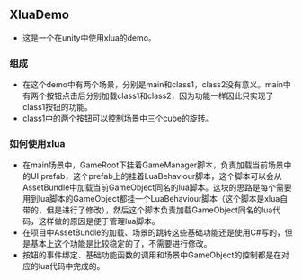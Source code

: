 ## XluaDemo
- 这是一个在unity中使用xlua的demo。
### 组成
- 在这个demo中有两个场景，分别是main和class1，class2没有意义。main中有两个按钮点击后分别加载class1和class2，因为功能一样因此只实现了class1按钮的功能。
- class1中的两个按钮可以控制场景中三个cube的旋转。

### 如何使用xlua
- 在main场景中，GameRoot下挂着GameManager脚本，负责加载当前场景中的UI prefab，这个prefab上的挂着LuaBehaviour脚本，这个脚本可以会从AssetBundle中加载当前GameObject同名的lua脚本。这块的思路是每个需要用到lua脚本的GameObject都挂一个LuaBehaviour脚本（这个脚本是xlua自带的，但是进行了修改），然后这个脚本负责加载GameObject同名的lua代码，这样做的原因是便于管理lua脚本。
- 在项目中AssetBundle的加载、场景的跳转这些基础功能还是使用C#写的，但是基本上这个功能是比较稳定的了，不需要进行修改。
- 按钮的事件绑定、基础功能函数的调用和场景中GameObject的控制都是在对应的lua代码中完成的。
